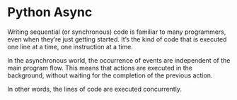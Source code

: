 # Python Async
Writing sequential (or synchronous) code is familiar to many programmers, even when they’re just getting started. 
It’s the kind of code that is executed one line at a time, one instruction at a time.

In the asynchronous world, the occurrence of events are independent of the main program flow. 
This means that actions are executed in the background, without waiting for the completion of the previous action.

In other words, the lines of code are executed concurrently.
